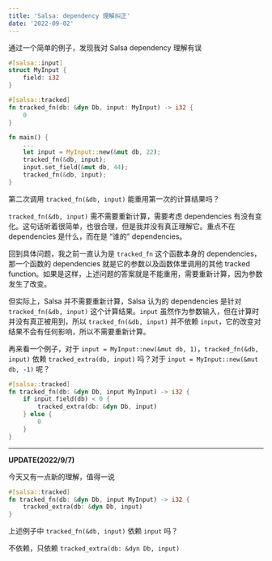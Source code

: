 ```yaml
---
title: 'Salsa: dependency 理解纠正'
date: '2022-09-02'
---
```


通过一个简单的例子，发现我对 Salsa dependency 理解有误

<!-- more -->

```rust
#[salsa::input]
struct MyInput {
    field: i32
}

#[salsa::tracked]
fn tracked_fn(db: &dyn Db, input: MyInput) -> i32 {
    0
}

fn main() {
    ...
    let input = MyInput::new(&mut db, 22);
    tracked_fn(&db, input);
    input.set_field(&mut db, 44);
    tracked_fn(&db, input);
}
```

第二次调用 `tracked_fn(&db, input)` 能重用第一次的计算结果吗？

`tracked_fn(&db, input)` 需不需要重新计算，需要考虑 dependencies 有没有变化。这句话听着很简单，也很合理，但是我并没有真正理解它。重点不在 dependencies 是什么，而在是 “谁的” dependencies。

回到具体问题，我之前一直认为是 `tracked_fn` 这个函数本身的 dependencies，那一个函数的 dependencies 就是它的参数以及函数体里调用的其他 tracked function。如果是这样，上述问题的答案就是不能重用，需要重新计算，因为参数发生了改变。

但实际上，Salsa 并不需要重新计算，Salsa 认为的 dependencies 是针对 `tracked_fn(&db, input)` 这个计算结果。`input` 虽然作为参数输入，但在计算时并没有真正被用到，所以 `tracked_fn(&db, input)` 并不依赖 `input`，它的改变对结果不会有任何影响，所以不需要重新计算。

再来看一个例子，对于 `input = MyInput::new(&mut db, 1)`，`tracked_fn(&db, input)` 依赖 `tracked_extra(db, input)` 吗？对于 `input = MyInput::new(&mut db, -1)` 呢？

```rust
#[salsa::tracked]
fn tracked_fn(db: &dyn Db, input MyInput) -> i32 {
    if input.field(db) < 0 {
        tracked_extra(db: &dyn Db, input)
    } else {
        0
    }
}
```

---

**UPDATE(2022/9/7)**

今天又有一点新的理解，值得一说

```rust
#[salsa::tracked]
fn tracked_fn(db: &dyn Db, input MyInput) -> i32 {
    tracked_extra(db: &dyn Db, input)
}
```

上述例子中 `tracked_fn(&db, input)` 依赖 `input` 吗？

不依赖，只依赖 `tracked_extra(db: &dyn Db, input)`
